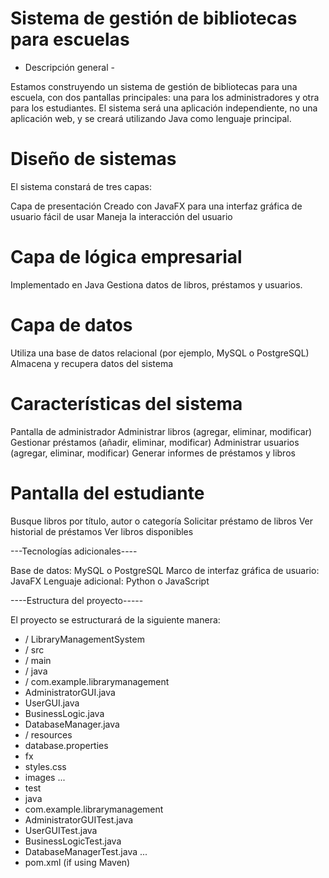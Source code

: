 # Sistema de gestión de bibliotecas para escuelas

- Descripción general -

Estamos construyendo un sistema de gestión de bibliotecas para una escuela, con dos pantallas principales: una para los administradores y otra para los estudiantes. El sistema será una aplicación independiente, no una aplicación web, y se creará utilizando Java como lenguaje principal.

# Diseño de sistemas

El sistema constará de tres capas:

Capa de presentación
Creado con JavaFX para una interfaz gráfica de usuario fácil de usar
Maneja la interacción del usuario

# Capa de lógica empresarial
Implementado en Java
Gestiona datos de libros, préstamos y usuarios.

# Capa de datos
Utiliza una base de datos relacional (por ejemplo, MySQL o PostgreSQL)
Almacena y recupera datos del sistema

# Características del sistema

Pantalla de administrador
Administrar libros (agregar, eliminar, modificar)
Gestionar préstamos (añadir, eliminar, modificar)
Administrar usuarios (agregar, eliminar, modificar)
Generar informes de préstamos y libros

# Pantalla del estudiante
Busque libros por título, autor o categoría
Solicitar préstamo de libros
Ver historial de préstamos
Ver libros disponibles

---Tecnologías adicionales----

Base de datos: MySQL o PostgreSQL
Marco de interfaz gráfica de usuario: JavaFX
Lenguaje adicional: Python o JavaScript

----Estructura del proyecto-----

El proyecto se estructurará de la siguiente manera:

- / LibraryManagementSystem
- / src
- / main
- / java
- / com.example.librarymanagement
 - AdministratorGUI.java
 - UserGUI.java
 - BusinessLogic.java
 - DatabaseManager.java
- / resources
- database.properties
- fx
- styles.css
- images
...
- test
- java
- com.example.librarymanagement
 - AdministratorGUITest.java
 - UserGUITest.java
 - BusinessLogicTest.java
 - DatabaseManagerTest.java
...
- pom.xml (if using Maven)
